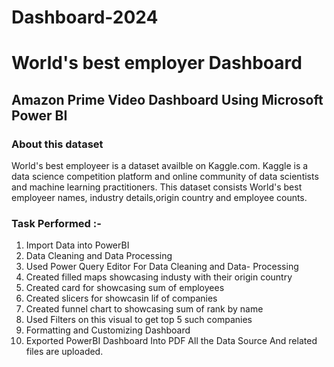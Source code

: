 # Dashboard-2024
# World's best employer Dashboard
## Amazon Prime Video Dashboard Using Microsoft Power BI
### About this dataset

World's best employeer is a dataset availble on Kaggle.com. Kaggle is a data science competition platform and online community of data scientists and machine learning practitioners. This dataset consists World's best employeer names, industry details,origin country and employee counts.

### Task Performed :-
1. Import Data into PowerBI
2. Data Cleaning and Data Processing
3. Used Power Query Editor For Data Cleaning and Data- Processing
4. Created filled maps showcasing industy with their origin country
5. Created card for showcasing sum of employees
6. Created slicers for showcasin lif of companies
7. Created funnel chart to showcasing sum of rank by name 
8. Used Filters on this visual to get top 5 such companies
9. Formatting and Customizing Dashboard
10. Exported PowerBI Dashboard Into PDF
All the Data Source And related files are uploaded.

